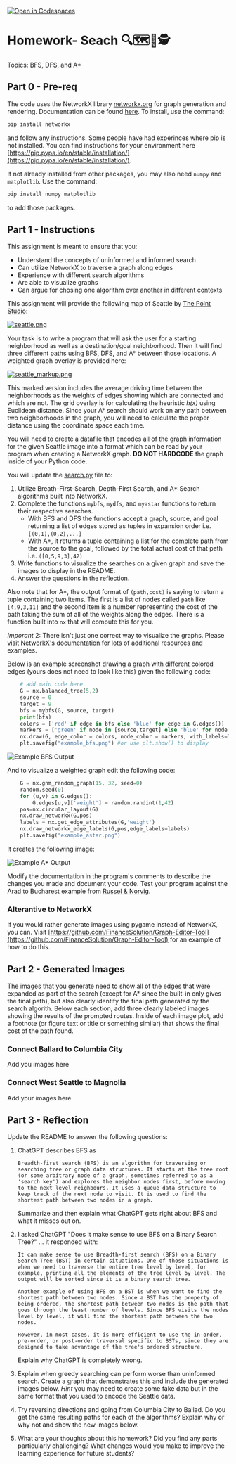 [![Open in Codespaces](https://classroom.github.com/assets/launch-codespace-2972f46106e565e64193e422d61a12cf1da4916b45550586e14ef0a7c637dd04.svg)](https://classroom.github.com/open-in-codespaces?assignment_repo_id=15289839)
# Homework- Seach 🔍🗺️📌🕵️

Topics: BFS, DFS, and A*

## Part 0 - Pre-req

The code uses the NetworkX library [networkx.org](https://networkx.org/) for graph generation and rendering. Documentation can be found [here](https://networkx.org/documentation/stable/tutorial.html). To install, use the command:

```bash
pip install networkx
```

and follow any instructions. Some people have had experinces where pip is not installed. You can find instructions for your environment here [https://pip.pypa.io/en/stable/installation/](https://pip.pypa.io/en/stable/installation/).

If not already installed from other packages, you may also need `numpy` and `matplotlib`. Use the command:

```bash
pip install numpy matplotlib
```

to add those packages.

## Part 1 - Instructions

This assignment is meant to ensure that you:

* Understand the concepts of uninformed and informed search
* Can utilize NetworkX to traverse a graph along edges
* Experience with different search algorithms
* Are able to visualize graphs
* Can argue for chosing one algorithm over another in different contexts

This assignment will provide the following map of Seattle by [The Point Studio](https://dribbble.com/shots/16375676-The-Emerald-City):

[![seattle.png](seattle.png)](seattle.png)

Your task is to write a program that will ask the user for a starting neighborhood as well as a destination/goal neighborhood. Then it will find three different paths using BFS, DFS, and A* between those locations. A weighted graph overlay is provided here:

[![seattle_markup.png](seattle_markup.png)](seattle_markup.png)

This marked version includes the average driving time between the neighborhoods as the weights of edges showing which are connected and which are not. The grid overlay is for calculating the heuristic _h(x)_ using Euclidean distance. Since your A* search should work on any path between two neighborhoods in the graph, you will need to calculate the proper distance using the coordinate space each time.

You will need to create a datafile that encodes all of the graph information for the given Seattle image into a format which can be read by your program when creating a NetworkX graph. **DO NOT HARDCODE** the graph inside of your Python code.

You will update the [search.py](search.py) file to:

1. Utilize Breath-First-Search, Depth-First Search, and A* Search algorithms built into NetworkX.
2. Complete the functions `mybfs`, `mydfs`, and `myastar` functions to return their respective searches.
    * With BFS and DFS the functions accept a graph, source, and goal returning a list of edges stored as tuples in expansion order i.e. `[(0,1),(0,2),...]`
    * With A*, it returns a tuple containing a list for the complete path from the source to the goal, followed by the total actual cost of that path i.e. `([0,5,9,3],42)`
3. Write functions to visualize the searches on a given graph and save the images to display in the README.
4. Answer the questions in the reflection.

Also note that for A*, the output format of `(path,cost)` is saying to return a tuple containing two items. The first is a list of nodes called `path` like `[4,9,3,11]` and the second item is a number representing the cost of the path taking the sum of all of the weights along the edges. There is a function built into `nx` that will compute this for you.

*Imporant* 2: There isn't just one correct way to visualize the graphs. Please visit [NetworkX's documentation](https://networkx.org/documentation/stable/tutorial.html) for lots of additional resources and examples.

Below is an example screenshot drawing a graph with different colored edges (yours does not need to look like this) given the following code:

```python
    # add main code here
    G = nx.balanced_tree(5,2)
    source = 0
    target = 9
    bfs = mybfs(G, source, target)
    print(bfs)
    colors = ['red' if edge in bfs else 'blue' for edge in G.edges()]
    markers = ['green' if node in [source,target] else 'blue' for node in G.nodes()]
    nx.draw(G, edge_color = colors, node_color = markers, with_labels=True)
    plt.savefig("example_bfs.png") #or use plt.show() to display
```

![Example BFS Output](example_bfs.png)

And to visualize a weighted graph edit the following code:

```python
    G = nx.gnm_random_graph(15, 32, seed=0)
    random.seed(0)
    for (u,v) in G.edges():
        G.edges[u,v]['weight'] = random.randint(1,42)
    pos=nx.circular_layout(G)
    nx.draw_networkx(G,pos)
    labels = nx.get_edge_attributes(G,'weight')
    nx.draw_networkx_edge_labels(G,pos,edge_labels=labels)
    plt.savefig("example_astar.png")
```

It creates the following image:

![Example A* Output](example_astar.png)


Modify the documentation in the program's comments to describe the changes you made and document your code. Test your program against the Arad to Bucharest example from [Russel & Norvig](https://courses.cs.washington.edu/courses/cse599j/12sp/calendar/Astar.PDF).

### Alterantive to NetworkX

If you would rather generate images using pygame instead of NetworkX, you can. Visit [https://github.com/FinanceSolution/Graph-Editor-Tool](https://github.com/FinanceSolution/Graph-Editor-Tool) for an example of how to do this.

## Part 2 - Generated Images

The images that you generate need to show all of the edges that were expanded as part of the search (except for A* since the built-in only gives the final path), but also clearly identify the final path generated by the search algorith. Below each section, add three clearly labeled images showing the results of the prompted routes. Inside of each image plot, add a footnote (or figure text or title or something similar) that shows the final cost of the path found.

### Connect Ballard to Columbia City

Add you images here

### Connect West Seattle to Magnolia

Add your images here

## Part 3 - Reflection

Update the README to answer the following questions:

1. ChatGPT describes BFS as

    ```text
    Breadth-first search (BFS) is an algorithm for traversing or searching tree or graph data structures. It starts at the tree root (or some arbitrary node of a graph, sometimes referred to as a 'search key') and explores the neighbor nodes first, before moving to the next level neighbours. It uses a queue data structure to keep track of the next node to visit. It is used to find the shortest path between two nodes in a graph.
    ```

    Summarize and then explain what ChatGPT gets right about BFS and what it misses out on.

2. I asked ChatGPT "Does it make sense to use BFS on a Binary Search Tree?" ... it responded with:

    ```text
    It can make sense to use Breadth-first search (BFS) on a Binary Search Tree (BST) in certain situations. One of those situations is when we need to traverse the entire tree level by level, for example, printing all the elements of the tree level by level. The output will be sorted since it is a binary search tree.

    Another example of using BFS on a BST is when we want to find the shortest path between two nodes. Since a BST has the property of being ordered, the shortest path between two nodes is the path that goes through the least number of levels. Since BFS visits the nodes level by level, it will find the shortest path between the two nodes.

    However, in most cases, it is more efficient to use the in-order, pre-order, or post-order traversal specific to BSTs, since they are designed to take advantage of the tree's ordered structure.
    ```

    Explain why ChatGPT is completely wrong.

3. Explain when greedy searching can perform worse than uninformed search. Create a graph that demonstrates this and include the generated images below. _Hint_ you may need to create some fake data but in the same format that you used to encode the Seattle data.
4. Try reversing directions and going from Columbia City to Ballad. Do you get the same resulting paths for each of the algorithms? Explain why or why not and show the new images below.
5. What are your thoughts about this homework? Did you find any parts particularly challenging? What changes would you make to improve the learning experience for future students?
